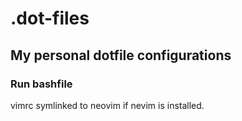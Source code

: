 # .dot-files

## My personal dotfile configurations

### Run bashfile

vimrc symlinked to neovim if nevim is installed.
